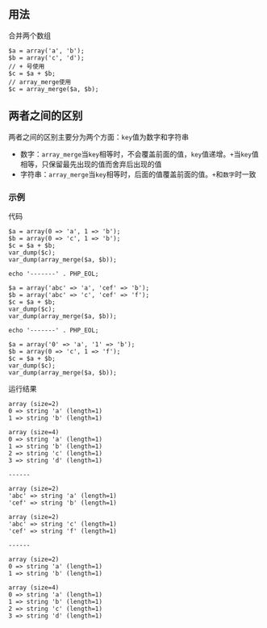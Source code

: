 ## 用法

合并两个数组

    $a = array('a', 'b');
    $b = array('c', 'd');
    // + 号使用
    $c = $a + $b;
    // array_merge使用
    $c = array_merge($a, $b);
    
## 两者之间的区别

两者之间的区别主要分为两个方面：`key`值为数字和字符串

* 数字：`array_merge`当`key`相等时，不会覆盖前面的值，`key`值递增。`+`当`key`值相等，只保留最先出现的值而舍弃后出现的值
* 字符串：`array_merge`当`key`相等时，后面的值覆盖前面的值。`+`和`数字`时一致

### 示例

代码

    $a = array(0 => 'a', 1 => 'b');
    $b = array(0 => 'c', 1 => 'b');
    $c = $a + $b;
    var_dump($c);
    var_dump(array_merge($a, $b));
    
    echo '-------' . PHP_EOL;
    
    $a = array('abc' => 'a', 'cef' => 'b');
    $b = array('abc' => 'c', 'cef' => 'f');
    $c = $a + $b;
    var_dump($c);
    var_dump(array_merge($a, $b));
    
    echo '-------' . PHP_EOL;
    
    $a = array('0' => 'a', '1' => 'b');
    $b = array(0 => 'c', 1 => 'f');
    $c = $a + $b;
    var_dump($c);
    var_dump(array_merge($a, $b));
    
运行结果

    array (size=2)
    0 => string 'a' (length=1)
    1 => string 'b' (length=1)
    
    array (size=4)
    0 => string 'a' (length=1)
    1 => string 'b' (length=1)
    2 => string 'c' (length=1)
    3 => string 'd' (length=1)
    
    ------
    
    array (size=2)
    'abc' => string 'a' (length=1)
    'cef' => string 'b' (length=1)
    
    array (size=2)
    'abc' => string 'c' (length=1)
    'cef' => string 'f' (length=1)
    
    ------
    
    array (size=2)
    0 => string 'a' (length=1)
    1 => string 'b' (length=1)
    
    array (size=4)
    0 => string 'a' (length=1)
    1 => string 'b' (length=1)
    2 => string 'c' (length=1)
    3 => string 'd' (length=1)
